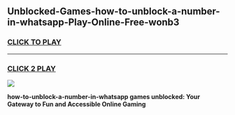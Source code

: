 
## Unblocked-Games-how-to-unblock-a-number-in-whatsapp-Play-Online-Free-wonb3
<h3>
<a href="https://premium76.site?title=how-to-unblock-a-number-in-whatsapp&ref=26A">CLICK TO PLAY</a></h3>
<hr>

<h3>
<a href="https://premium76.site?title=how-to-unblock-a-number-in-whatsapp&ref=26A">CLICK 2 PLAY</a>
  
</h3>

<a href="https://premium76.site?title=how-to-unblock-a-number-in-whatsapp&ref=26A"><img src="https://clearcache.store/games.png"></a>


**how-to-unblock-a-number-in-whatsapp games unblocked: Your Gateway to Fun and Accessible Online Gaming**
